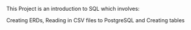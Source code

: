 This Project is an introduction to SQL which involves:

Creating ERDs,
 Reading in CSV files to PostgreSQL and
 Creating tables
